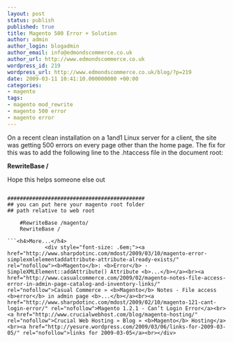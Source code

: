 ```yaml
---
layout: post
status: publish
published: true
title: Magento 500 Error + Solution
author: admin
author_login: blogadmin
author_email: info@edmondscommerce.co.uk
author_url: http://www.edmondscommerce.co.uk
wordpress_id: 219
wordpress_url: http://www.edmondscommerce.co.uk/blog/?p=219
date: 2009-03-11 10:41:10.000000000 +00:00
categories:
- magento
tags:
- magento mod_rewrite
- magento 500 error
- magento error
---
```

On a recent clean installation on a 1and1 Linux server for a client, the site was getting 500 errors on every page other than the home page. The fix for this was to add the following line to the .htaccess file in the document root:

<b>RewriteBase /</b>

Hope this helps someone else out

```

############################################
## you can put here your magento root folder
## path relative to web root

    #RewriteBase /magento/
	RewriteBase /

```<h4>More...</h4>
			<div style="font-size: .6em;"><a href="http://www.sharpdotinc.com/mdost/2009/03/10/magento-error-simplexmlelementaddattribute-attribute-already-exists/" rel="nofollow"><b>Magento</b>: <b>Error</b> - SimpleXMLElement::addAttribute() Attribute <b>...</b></a><br><a href="http://www.casualcommerce.com/2009/02/magento-notes-file-access-error-in-admin-page-catalog-and-inventory-links/" rel="nofollow">Casual Commerce » <b>Magento</b> Notes - File access <b>error</b> in admin page <b>...</b></a><br><a href="http://www.sharpdotinc.com/mdost/2009/02/10/magento-121-cant-login-error/" rel="nofollow">Magento 1.2.1 - Can’t Login Error</a><br><a href="http://www.crucialwebhost.com/blog/magento-hosting/" rel="nofollow">Crucial Web Hosting » Blog » <b>Magento</b> Hosting</a><br><a href="http://yesure.wordpress.com/2009/03/06/links-for-2009-03-05/" rel="nofollow">links for 2009-03-05</a><br></div>

